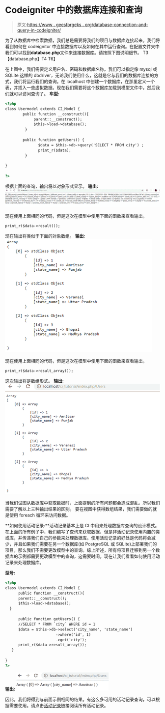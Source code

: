 # Codeigniter 中的数据库连接和查询

> 原文:[https://www . geesforgeks . org/database-connection-and-query-in-codeigniter/](https://www.geeksforgeeks.org/database-connection-and-queries-in-codeigniter/)

为了从数据库中检索数据，我们总是需要将我们的项目与数据库连接起来。我们将看到如何在 codeignitor 中连接数据库以及如何在其中运行查询。在配置文件夹中我们可以找到**database.php**文件来连接数据库。请按照下图说明细节。
T3【database.php】T4
T6】

在上图中，我们需要定义用户名、密码和数据库名称。我们可以指定像 mysql 或 SQLite 这样的 dbdriver，无论我们使用什么，这就是它与我们的数据库连接的方式，我们将运行我们的查询。在 localhost 中创建一个数据库，在那里定义一个表，并插入一些虚拟数据。现在我们需要将这个数据库加载到模型文件中，然后我们就可以访问查询了。
**车型:**

```html
<?php 
class Usermodel extends CI_Model {
        public function __construct(){
             parent::__construct();
             $this->load->database(); 
         }

        public function getUsers() {          
               $data = $this->db->query('SELECT * FROM city') ;
               print_r($data);
         }    

}

?>
```

根据上面的查询，输出将以对象形式显示。
**输出:**
![](img/747293d12cd961f5858a8856fb625f74.png)

现在使用上面相同的代码，但是这次在模型中使用下面的函数来查看输出。

```html
print_r($data->result());
```

现在输出将类似于下面的对象数组。
**输出:**
![](img/3cefa6823db7fe28cfd1c8800b07ab6c.png)

现在使用上面相同的代码，但是这次在模型中使用下面的函数来查看输出。

```html
print_r($data->result_array());
```

这次输出将是数组形式。
**输出:**
![](img/b6400500adff5a5d1b23902ab8246570.png)

当我们试图从数据库中获取数据时，上面提到的所有问题都会造成混乱。所以我们需要了解以上三种输出结果的区别。
要在视图中获得数组结果，我们需要做的就是使用 foreach 循环来访问数据。

**如何使用活动记录:**活动记录基本上是 CI 中用来处理数据库查询的设计模式。在上面的所有例子中，我们编写了查询来获取数据，但是非活动记录使用内置的类或库，并传递我们自己的参数来处理数据库。使用活动记录的好处是代码将会减少，并且如果我们需要在另一个数据库(如 PostgreSQL 或 SQLite)上部署我们的项目，那么我们不需要更改模型中的查询。综上所述，所有将项目迁移到另一个数据库的示例都需要更改模型中的查询，这需要时间。现在让我们看看如何使用活动记录来处理数据库。

**型号:**

```html
<?php 
class Usermodel extends CI_Model {
      public function __construct(){
      parent::__construct();
      $this->load->database(); 
  }

      public function getUsers() {    
      //SELECT * FROM `city` WHERE id = 1  
      $data = $this->db->select('city_name', 'state_name')
                       ->where('id', 1)
                       ->get('city');               
      print_r($data->result_array());
   }

}
?>
```

**输出:**
![](img/239742a7fff2de294992e4310ec70c4c.png)

因此，我们将得到与前面示例相同的结果。有这么多可用的活动记录查询，可以根据需要使用。请点击[活动记录](https://www.codeigniter.com/userguide2/database/active_record.html)链接阅读所有活动记录。